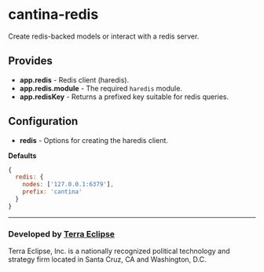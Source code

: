 cantina-redis
=============

Create redis-backed models or interact with a redis server.

Provides
--------
- **app.redis** - Redis client (haredis).
- **app.redis.module** - The required `haredis` module.
- **app.redisKey** - Returns a prefixed key suitable for redis queries.

Configuration
-------------
- **redis** - Options for creating the haredis client.

**Defaults**
```js
{
  redis: {
    nodes: ['127.0.0.1:6379'],
    prefix: 'cantina'
  }
}
```

- - -

### Developed by [Terra Eclipse](http://www.terraeclipse.com)
Terra Eclipse, Inc. is a nationally recognized political technology and
strategy firm located in Santa Cruz, CA and Washington, D.C.
